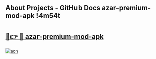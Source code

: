 ## About Projects - GitHub Docs azar-premium-mod-apk !4m54t

# <h2><a href="https://andorid.site?title=azar-premium-mod-apk&ref=19M">🔗👉 🔴 azar-premium-mod-apk</a></h2>

[![acn](https://github.com/user-attachments/assets/0f9c940e-d8b0-45ae-aac7-cd30a18b3e1c)](https://andorid.site?title=azar-premium-mod-apk&ref=19M)
